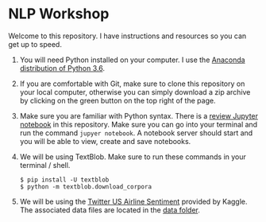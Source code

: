 # NLP Workshop

Welcome to this repository. I have instructions and resources so you can get up to speed.

1. You will need Python installed on your computer. I use the [Anaconda distribution of Python 3.6](https://www.continuum.io/downloads).

2. If you are comfortable with Git, make sure to clone this repository on your local computer, otherwise you can simply download a zip archive by clicking on the green button on the top right of the page.

3. Make sure you are familiar with Python syntax. There is a [review Jupyter notebook](./intro_to_python.ipynb) in this repository. Make sure you can go into your terminal and run the command `jupyer notebook`. A notebook server should start and you will be able to view, create and save notebooks.

4. We will be using TextBlob. Make sure to run these commands in your terminal / shell.

       $ pip install -U textblob
       $ python -m textblob.download_corpora

5. We will be using the [Twitter US Airline Sentiment](https://www.kaggle.com/crowdflower/twitter-airline-sentiment) provided by Kaggle. The associated data files are located in the [data folder](./tweets.csv).
